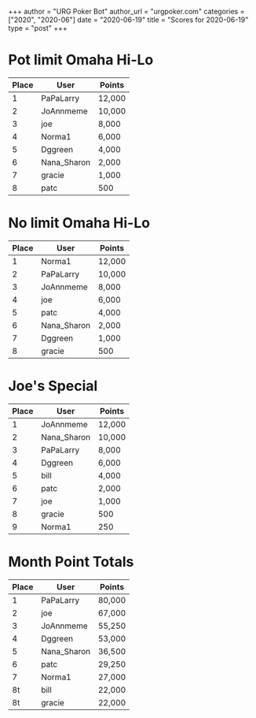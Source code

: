 +++
author = "URG Poker Bot"
author_url = "urgpoker.com"
categories = ["2020", "2020-06"]
date = "2020-06-19"
title = "Scores for 2020-06-19"
type = "post"
+++
# Pot limit Omaha Hi-Lo

| Place | User | Points |
|-------|------|--------|
| 1 | PaPaLarry | 12,000 |
| 2 | JoAnnmeme | 10,000 |
| 3 | joe | 8,000 |
| 4 | Norma1 | 6,000 |
| 5 | Dggreen | 4,000 |
| 6 | Nana_Sharon | 2,000 |
| 7 | gracie | 1,000 |
| 8 | patc | 500 |

# No limit Omaha Hi-Lo

| Place | User | Points |
|-------|------|--------|
| 1 | Norma1 | 12,000 |
| 2 | PaPaLarry | 10,000 |
| 3 | JoAnnmeme | 8,000 |
| 4 | joe | 6,000 |
| 5 | patc | 4,000 |
| 6 | Nana_Sharon | 2,000 |
| 7 | Dggreen | 1,000 |
| 8 | gracie | 500 |

# Joe's Special

| Place | User | Points |
|-------|------|--------|
| 1 | JoAnnmeme | 12,000 |
| 2 | Nana_Sharon | 10,000 |
| 3 | PaPaLarry | 8,000 |
| 4 | Dggreen | 6,000 |
| 5 | bill | 4,000 |
| 6 | patc | 2,000 |
| 7 | joe | 1,000 |
| 8 | gracie | 500 |
| 9 | Norma1 | 250 |

# Month Point Totals

| Place | User | Points |
|-------|------|--------|
| 1 | PaPaLarry | 80,000 |
| 2 | joe | 67,000 |
| 3 | JoAnnmeme | 55,250 |
| 4 | Dggreen | 53,000 |
| 5 | Nana_Sharon | 36,500 |
| 6 | patc | 29,250 |
| 7 | Norma1 | 27,000 |
| 8t | bill | 22,000 |
| 8t | gracie | 22,000 |
